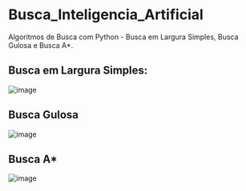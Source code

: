 # Busca_Inteligencia_Artificial

Algoritmos de Busca com Python - Busca em Largura Simples, Busca Gulosa e Busca A*.

## Busca em Largura Simples:
![image](https://github.com/EmelynMontevecchi/Buscas_Inteligencia_Artificial/assets/99364162/990a0a37-b1f6-4fdf-a850-8d1af75bfdd1)

## Busca Gulosa
![image](https://github.com/EmelynMontevecchi/Buscas_Inteligencia_Artificial/assets/99364162/2d6fbe1e-78c8-406c-8cd4-3ab2f196eb69)

## Busca A*
![image](https://github.com/EmelynMontevecchi/Buscas_Inteligencia_Artificial/assets/99364162/d52e2c62-f669-480e-ba9d-dba9e8146c4f)
